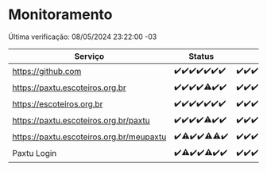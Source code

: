 # Monitoramento

Última verificação: 08/05/2024 23:22:00 -03

|Serviço|Status|Últimas 24h|
|---|---|---|
|https://github.com|<span title="2024-05-02: OK=24">✔️</span><span title="2024-05-03: OK=24">✔️</span><span title="2024-05-04: OK=24">✔️</span><span title="2024-05-05: OK=24">✔️</span><span title="2024-05-06: OK=24">✔️</span><span title="2024-05-07: OK=24">✔️</span><span title="2024-05-08: OK=3">✔️</span>|<span title="08/05/2024 00:09:00 -03 : 200">✔️</span><span title="08/05/2024 01:06:00 -03 : 200">✔️</span><span title="08/05/2024 02:06:00 -03 : 200">✔️</span><span title="08/05/2024 03:08:00 -03 : 200">✔️</span><span title="08/05/2024 04:08:00 -03 : 200">✔️</span><span title="08/05/2024 05:08:00 -03 : 200">✔️</span><span title="08/05/2024 06:06:00 -03 : 200">✔️</span><span title="08/05/2024 07:06:00 -03 : 200">✔️</span><span title="08/05/2024 08:06:00 -03 : 200">✔️</span><span title="08/05/2024 09:12:00 -03 : 200">✔️</span><span title="08/05/2024 10:08:00 -03 : 200">✔️</span><span title="08/05/2024 11:06:00 -03 : 200">✔️</span><span title="08/05/2024 12:06:00 -03 : 200">✔️</span><span title="08/05/2024 13:08:00 -03 : 200">✔️</span><span title="08/05/2024 14:04:00 -03 : 200">✔️</span><span title="08/05/2024 15:09:00 -03 : 200">✔️</span><span title="08/05/2024 16:04:00 -03 : 200">✔️</span><span title="08/05/2024 17:07:00 -03 : 200">✔️</span><span title="08/05/2024 18:07:00 -03 : 200">✔️</span><span title="08/05/2024 19:05:00 -03 : 200">✔️</span><span title="08/05/2024 20:07:00 -03 : 200">✔️</span><span title="08/05/2024 21:31:00 -03 : 200">✔️</span><span title="08/05/2024 22:46:00 -03 : 200">✔️</span><span title="08/05/2024 23:22:00 -03 : 200">✔️</span>|
|https://paxtu.escoteiros.org.br|<span title="2024-05-02: OK=24">✔️</span><span title="2024-05-03: OK=24">✔️</span><span title="2024-05-04: OK=24">✔️</span><span title="2024-05-05: OK=24">✔️</span><span title="2024-05-06: OK=23, Falhas=1">⚠️</span><span title="2024-05-07: OK=24">✔️</span><span title="2024-05-08: OK=3">✔️</span>|<span title="08/05/2024 00:09:00 -03 : 200">✔️</span><span title="08/05/2024 01:06:00 -03 : 200">✔️</span><span title="08/05/2024 02:06:00 -03 : 200">✔️</span><span title="08/05/2024 03:08:00 -03 : 200">✔️</span><span title="08/05/2024 04:08:00 -03 : 200">✔️</span><span title="08/05/2024 05:08:00 -03 : 200">✔️</span><span title="08/05/2024 06:06:00 -03 : 200">✔️</span><span title="08/05/2024 07:06:00 -03 : 200">✔️</span><span title="08/05/2024 08:06:00 -03 : 200">✔️</span><span title="08/05/2024 09:12:00 -03 : 200">✔️</span><span title="08/05/2024 10:08:00 -03 : 200">✔️</span><span title="08/05/2024 11:06:00 -03 : 200">✔️</span><span title="08/05/2024 12:06:00 -03 : 200">✔️</span><span title="08/05/2024 13:08:00 -03 : 200">✔️</span><span title="08/05/2024 14:04:00 -03 : 200">✔️</span><span title="08/05/2024 15:09:00 -03 : 200">✔️</span><span title="08/05/2024 16:04:00 -03 : 200">✔️</span><span title="08/05/2024 17:07:00 -03 : 200">✔️</span><span title="08/05/2024 18:07:00 -03 : 200">✔️</span><span title="08/05/2024 19:05:00 -03 : 200">✔️</span><span title="08/05/2024 20:07:00 -03 : 200">✔️</span><span title="08/05/2024 21:31:00 -03 : 200">✔️</span><span title="08/05/2024 22:46:00 -03 : 200">✔️</span><span title="08/05/2024 23:22:00 -03 : 200">✔️</span>|
|https://escoteiros.org.br|<span title="2024-05-02: OK=24">✔️</span><span title="2024-05-03: OK=24">✔️</span><span title="2024-05-04: OK=24">✔️</span><span title="2024-05-05: OK=24">✔️</span><span title="2024-05-06: OK=24">✔️</span><span title="2024-05-07: OK=24">✔️</span><span title="2024-05-08: OK=3">✔️</span>|<span title="08/05/2024 00:09:00 -03 : 200">✔️</span><span title="08/05/2024 01:06:00 -03 : 200">✔️</span><span title="08/05/2024 02:06:00 -03 : 200">✔️</span><span title="08/05/2024 03:08:00 -03 : 200">✔️</span><span title="08/05/2024 04:08:00 -03 : 200">✔️</span><span title="08/05/2024 05:08:00 -03 : 200">✔️</span><span title="08/05/2024 06:06:00 -03 : 200">✔️</span><span title="08/05/2024 07:06:00 -03 : 200">✔️</span><span title="08/05/2024 08:06:00 -03 : 200">✔️</span><span title="08/05/2024 09:12:00 -03 : 200">✔️</span><span title="08/05/2024 10:08:00 -03 : 200">✔️</span><span title="08/05/2024 11:06:00 -03 : 200">✔️</span><span title="08/05/2024 12:06:00 -03 : 200">✔️</span><span title="08/05/2024 13:08:00 -03 : 200">✔️</span><span title="08/05/2024 14:04:00 -03 : 200">✔️</span><span title="08/05/2024 15:09:00 -03 : 200">✔️</span><span title="08/05/2024 16:04:00 -03 : 200">✔️</span><span title="08/05/2024 17:07:00 -03 : 200">✔️</span><span title="08/05/2024 18:07:00 -03 : 200">✔️</span><span title="08/05/2024 19:05:00 -03 : 200">✔️</span><span title="08/05/2024 20:07:00 -03 : 200">✔️</span><span title="08/05/2024 21:31:00 -03 : 200">✔️</span><span title="08/05/2024 22:46:00 -03 : 200">✔️</span><span title="08/05/2024 23:22:00 -03 : 200">✔️</span>|
|https://paxtu.escoteiros.org.br/paxtu|<span title="2024-05-02: OK=24">✔️</span><span title="2024-05-03: OK=24">✔️</span><span title="2024-05-04: OK=24">✔️</span><span title="2024-05-05: OK=24">✔️</span><span title="2024-05-06: OK=23, Falhas=1">⚠️</span><span title="2024-05-07: OK=24">✔️</span><span title="2024-05-08: OK=3">✔️</span>|<span title="08/05/2024 00:09:00 -03 : 200">✔️</span><span title="08/05/2024 01:06:00 -03 : 200">✔️</span><span title="08/05/2024 02:06:00 -03 : 200">✔️</span><span title="08/05/2024 03:08:00 -03 : 200">✔️</span><span title="08/05/2024 04:08:00 -03 : 200">✔️</span><span title="08/05/2024 05:08:00 -03 : 200">✔️</span><span title="08/05/2024 06:06:00 -03 : 200">✔️</span><span title="08/05/2024 07:06:00 -03 : 200">✔️</span><span title="08/05/2024 08:06:00 -03 : 200">✔️</span><span title="08/05/2024 09:12:00 -03 : 200">✔️</span><span title="08/05/2024 10:08:00 -03 : 200">✔️</span><span title="08/05/2024 11:06:00 -03 : 200">✔️</span><span title="08/05/2024 12:06:00 -03 : 200">✔️</span><span title="08/05/2024 13:08:00 -03 : 200">✔️</span><span title="08/05/2024 14:04:00 -03 : 200">✔️</span><span title="08/05/2024 15:09:00 -03 : 200">✔️</span><span title="08/05/2024 16:04:00 -03 : 200">✔️</span><span title="08/05/2024 17:07:00 -03 : 200">✔️</span><span title="08/05/2024 18:08:00 -03 : 200">✔️</span><span title="08/05/2024 19:05:00 -03 : 200">✔️</span><span title="08/05/2024 20:07:00 -03 : 200">✔️</span><span title="08/05/2024 21:31:00 -03 : 200">✔️</span><span title="08/05/2024 22:46:00 -03 : 200">✔️</span><span title="08/05/2024 23:22:00 -03 : 200">✔️</span>|
|https://paxtu.escoteiros.org.br/meupaxtu|<span title="2024-05-02: OK=24">✔️</span><span title="2024-05-03: OK=22, Falhas=2">⚠️</span><span title="2024-05-04: OK=24">✔️</span><span title="2024-05-05: OK=24">✔️</span><span title="2024-05-06: OK=23, Falhas=1">⚠️</span><span title="2024-05-07: OK=23, Falhas=1">⚠️</span><span title="2024-05-08: OK=3">✔️</span>|<span title="08/05/2024 00:09:00 -03 : 200">✔️</span><span title="08/05/2024 01:06:00 -03 : 200">✔️</span><span title="08/05/2024 02:06:00 -03 : 200">✔️</span><span title="08/05/2024 03:08:00 -03 : 200">✔️</span><span title="08/05/2024 04:08:00 -03 : 200">✔️</span><span title="08/05/2024 05:08:00 -03 : 200">✔️</span><span title="08/05/2024 06:06:00 -03 : 200">✔️</span><span title="08/05/2024 07:06:00 -03 : 200">✔️</span><span title="08/05/2024 08:06:00 -03 : 200">✔️</span><span title="08/05/2024 09:12:00 -03 : 200">✔️</span><span title="08/05/2024 10:08:00 -03 : 200">✔️</span><span title="08/05/2024 11:06:00 -03 : 200">✔️</span><span title="08/05/2024 12:06:00 -03 : 200">✔️</span><span title="08/05/2024 13:08:00 -03 : 200">✔️</span><span title="08/05/2024 14:04:00 -03 : 200">✔️</span><span title="08/05/2024 15:09:00 -03 : 200">✔️</span><span title="08/05/2024 16:04:00 -03 : 200">✔️</span><span title="08/05/2024 17:07:00 -03 : 200">✔️</span><span title="08/05/2024 18:08:00 -03 : 200">✔️</span><span title="08/05/2024 19:05:00 -03 : 200">✔️</span><span title="08/05/2024 20:07:00 -03 : 200">✔️</span><span title="08/05/2024 21:31:00 -03 : 200">✔️</span><span title="08/05/2024 22:46:00 -03 : 200">✔️</span><span title="08/05/2024 23:22:00 -03 : 200">✔️</span>|
|Paxtu Login|<span title="2024-05-02: OK=24">✔️</span><span title="2024-05-03: OK=22, Falhas=2">⚠️</span><span title="2024-05-04: OK=24">✔️</span><span title="2024-05-05: OK=24">✔️</span><span title="2024-05-06: OK=23, Falhas=1">⚠️</span><span title="2024-05-07: OK=24">✔️</span><span title="2024-05-08: OK=3">✔️</span>|<span title="08/05/2024 00:09:00 -03 : 200">✔️</span><span title="08/05/2024 01:06:00 -03 : 200">✔️</span><span title="08/05/2024 02:06:00 -03 : 200">✔️</span><span title="08/05/2024 03:08:00 -03 : 200">✔️</span><span title="08/05/2024 04:08:00 -03 : 200">✔️</span><span title="08/05/2024 05:08:00 -03 : 200">✔️</span><span title="08/05/2024 06:06:00 -03 : 200">✔️</span><span title="08/05/2024 07:06:00 -03 : 200">✔️</span><span title="08/05/2024 08:06:00 -03 : 200">✔️</span><span title="08/05/2024 09:12:00 -03 : 200">✔️</span><span title="08/05/2024 10:08:00 -03 : 200">✔️</span><span title="08/05/2024 11:06:00 -03 : 200">✔️</span><span title="08/05/2024 12:06:00 -03 : 200">✔️</span><span title="08/05/2024 13:08:00 -03 : 200">✔️</span><span title="08/05/2024 14:04:00 -03 : 200">✔️</span><span title="08/05/2024 15:09:00 -03 : 200">✔️</span><span title="08/05/2024 16:04:00 -03 : 200">✔️</span><span title="08/05/2024 17:07:00 -03 : 200">✔️</span><span title="08/05/2024 18:08:00 -03 : 200">✔️</span><span title="08/05/2024 19:05:00 -03 : 200">✔️</span><span title="08/05/2024 20:07:00 -03 : 200">✔️</span><span title="08/05/2024 21:31:00 -03 : 200">✔️</span><span title="08/05/2024 22:46:00 -03 : 200">✔️</span><span title="08/05/2024 23:22:00 -03 : 200">✔️</span>|
